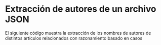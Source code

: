 # Extracción de autores de un archivo JSON

El siguiente código muestra la extracción de los nombres de autores de distintos artículos relacionados con razonamiento basado en casos 